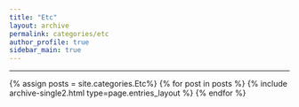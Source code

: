 ```yaml
---
title: "Etc"
layout: archive
permalink: categories/etc
author_profile: true
sidebar_main: true
---
```


<!-- 공백이 포함되어 있는 카테고리 이름의 경우 site.categories.['a b c'] 이런식으로! -->

***

{% assign posts = site.categories.Etc%}
{% for post in posts %} {% include archive-single2.html type=page.entries_layout %} {% endfor %}

